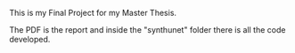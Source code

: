 This is my Final Project for my Master Thesis. 

The PDF is the report and inside the "synthunet" folder there is all the code developed.
